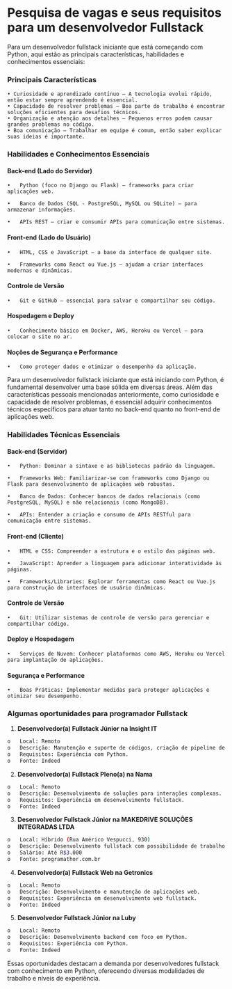 # Pesquisa de vagas e seus requisitos para um desenvolvedor Fullstack

  Para um desenvolvedor fullstack iniciante que está começando com Python, aqui estão as principais características, habilidades e conhecimentos essenciais:

### Principais Características

    • Curiosidade e aprendizado contínuo – A tecnologia evolui rápido, então estar sempre aprendendo é essencial.
    • Capacidade de resolver problemas – Boa parte do trabalho é encontrar soluções eficientes para desafios técnicos.
    • Organização e atenção aos detalhes – Pequenos erros podem causar grandes problemas no código.
    • Boa comunicação – Trabalhar em equipe é comum, então saber explicar suas ideias é importante.
  

### Habilidades e Conhecimentos Essenciais

#### Back-end (Lado do Servidor)

    •	Python (foco no Django ou Flask) – frameworks para criar aplicações web.
  
    •	Banco de Dados (SQL - PostgreSQL, MySQL ou SQLite) – para armazenar informações.
  
    •	APIs REST – criar e consumir APIs para comunicação entre sistemas.
  

#### Front-end (Lado do Usuário)

    •	HTML, CSS e JavaScript – a base da interface de qualquer site.
  
    •	Frameworks como React ou Vue.js – ajudam a criar interfaces modernas e dinâmicas.
  

#### Controle de Versão

    •	Git e GitHub – essencial para salvar e compartilhar seu código.
  

#### Hospedagem e Deploy

    •	Conhecimento básico em Docker, AWS, Heroku ou Vercel – para colocar o site no ar.
  

#### Noções de Segurança e Performance

    •	Como proteger dados e otimizar o desempenho da aplicação.

  

Para um desenvolvedor fullstack iniciante que está iniciando com Python, é fundamental desenvolver uma base sólida em diversas áreas. Além das características pessoais mencionadas anteriormente, como curiosidade e capacidade de resolver problemas, é essencial adquirir conhecimentos técnicos específicos para atuar tanto no back-end quanto no front-end de aplicações web.



### Habilidades Técnicas Essenciais


#### Back-end (Servidor)

    •	Python: Dominar a sintaxe e as bibliotecas padrão da linguagem.
  
    •	Frameworks Web: Familiarizar-se com frameworks como Django ou Flask para desenvolvimento de aplicações web robustas.
  
    •	Banco de Dados: Conhecer bancos de dados relacionais (como PostgreSQL, MySQL) e não relacionais (como MongoDB).
  
    •	APIs: Entender a criação e consumo de APIs RESTful para comunicação entre sistemas.

  
#### Front-end (Cliente)

    •	HTML e CSS: Compreender a estrutura e o estilo das páginas web.
  
    •	JavaScript: Aprender a linguagem para adicionar interatividade às páginas.
  
    •	Frameworks/Libraries: Explorar ferramentas como React ou Vue.js para construção de interfaces de usuário dinâmicas.
  

#### Controle de Versão

    •	Git: Utilizar sistemas de controle de versão para gerenciar e compartilhar código.
  

#### Deploy e Hospedagem

    •	Serviços de Nuvem: Conhecer plataformas como AWS, Heroku ou Vercel para implantação de aplicações.
  

#### Segurança e Performance

    •	Boas Práticas: Implementar medidas para proteger aplicações e otimizar seu desempenho.

    

### Algumas oportunidades para programador Fullstack

1. **Desenvolvedor(a) Fullstack Júnior na Insight IT**

```bash
o	Local: Remoto
o	Descrição: Manutenção e suporte de códigos, criação de pipeline de dados e MLOps.
o	Requisitos: Experiência com Python.
o	Fonte: Indeed
```

2. **Desenvolvedor(a) Fullstack Pleno(a) na Nama**

```bash
o	Local: Remoto
o	Descrição: Desenvolvimento de soluções para interações complexas.
o	Requisitos: Experiência em desenvolvimento fullstack.
o	Fonte: Indeed
```

3. **Desenvolvedor Fullstack Júnior na MAKEDRIVE SOLUÇÕES INTEGRADAS LTDA**

```bash
o	Local: Híbrido (Rua Américo Vespucci, 930)
o	Descrição: Desenvolvimento fullstack com possibilidade de trabalho remoto ocasional.
o	Salário: Até R$3.000
o	Fonte: programathor.com.br
```

4. **Desenvolvedor(a) Fullstack Web na Getronics**

```bash
o	Local: Remoto
o	Descrição: Desenvolvimento e manutenção de aplicações web.
o	Requisitos: Experiência em desenvolvimento web fullstack.
o	Fonte: Indeed
```

5. **Desenvolvedor Fullstack Júnior na Luby**

```bash
o	Local: Remoto
o	Descrição: Desenvolvimento backend com foco em Python.
o	Requisitos: Experiência com Python.
o	Fonte: Indeed
```

Essas oportunidades destacam a demanda por desenvolvedores fullstack com conhecimento em Python, oferecendo diversas modalidades de trabalho e níveis de experiência. 
